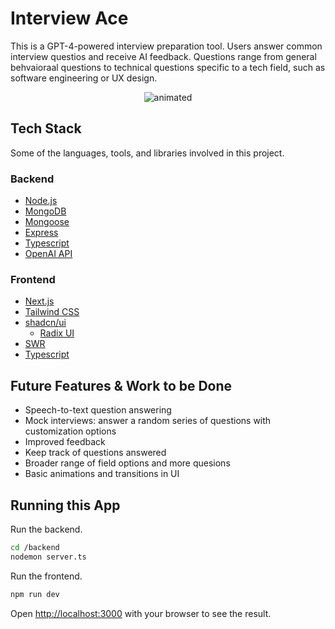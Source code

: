 # Interview Ace

This is a GPT-4-powered interview preparation tool. Users answer common interview questios and receive AI feedback. Questions range from general behvaioraal questions to technical questions specific to a tech field, such as software engineering or UX design.

<p align="center">
  <img src="https://github.com/edward-chew/interview-ace/assets/69544317/e5e1a62e-0660-4302-980e-95a6ed1f3d0e" alt="animated" />
</p>

## Tech Stack

Some of the languages, tools, and libraries involved in this project.

### Backend

- [Node.js](https://nodejs.org/en)
- [MongoDB](https://www.mongodb.com/)
- [Mongoose](https://mongoosejs.com/)
- [Express](https://expressjs.com/)
- [Typescript](https://www.typescriptlang.org/)
- [OpenAI API](https://openai.com/product)

### Frontend

- [Next.js](https://nextjs.org/)
- [Tailwind CSS](https://tailwindcss.com/)
- [shadcn/ui](https://ui.shadcn.com/)
  - [Radix UI](https://www.radix-ui.com/)
- [SWR](https://swr.vercel.app/)
- [Typescript](https://www.typescriptlang.org/)

## Future Features & Work to be Done

- Speech-to-text question answering
- Mock interviews: answer a random series of questions with customization options
- Improved feedback
- Keep track of questions answered
- Broader range of field options and more quesions
- Basic animations and transitions in UI

## Running this App

Run the backend.

```bash
cd /backend
nodemon server.ts
```

Run the frontend.

```bash
npm run dev
```

Open [http://localhost:3000](http://localhost:3000) with your browser to see the result.

